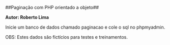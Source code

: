 ##Paginação com PHP orientado a objeto##

**Autor: Roberto Lima**

Inicie um banco de dados chamado paginacao e cole o sql no phpmyadmin.

OBS: Estes dados são fictícios para testes e treinamentos.
